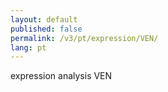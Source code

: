 ```yaml
---
layout: default
published: false
permalink: /v3/pt/expression/VEN/
lang: pt
---
```


expression analysis VEN
